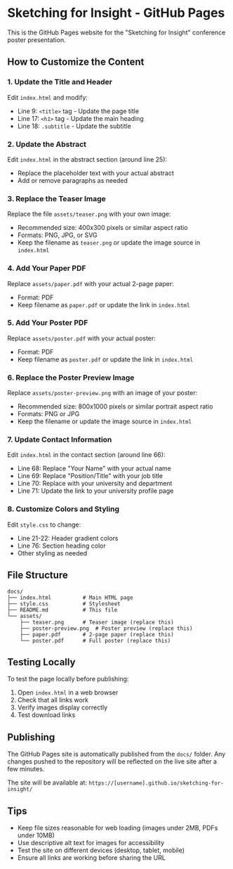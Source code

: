 # Sketching for Insight - GitHub Pages

This is the GitHub Pages website for the "Sketching for Insight" conference poster presentation.

## How to Customize the Content

### 1. Update the Title and Header
Edit `index.html` and modify:
- Line 9: `<title>` tag - Update the page title
- Line 17: `<h1>` tag - Update the main heading
- Line 18: `.subtitle` - Update the subtitle

### 2. Update the Abstract
Edit `index.html` in the abstract section (around line 25):
- Replace the placeholder text with your actual abstract
- Add or remove paragraphs as needed

### 3. Replace the Teaser Image
Replace the file `assets/teaser.png` with your own image:
- Recommended size: 400x300 pixels or similar aspect ratio
- Formats: PNG, JPG, or SVG
- Keep the filename as `teaser.png` or update the image source in `index.html`

### 4. Add Your Paper PDF
Replace `assets/paper.pdf` with your actual 2-page paper:
- Format: PDF
- Keep filename as `paper.pdf` or update the link in `index.html`

### 5. Add Your Poster PDF
Replace `assets/poster.pdf` with your actual poster:
- Format: PDF
- Keep filename as `poster.pdf` or update the link in `index.html`

### 6. Replace the Poster Preview Image
Replace `assets/poster-preview.png` with an image of your poster:
- Recommended size: 800x1000 pixels or similar portrait aspect ratio
- Formats: PNG or JPG
- Keep the filename or update the image source in `index.html`

### 7. Update Contact Information
Edit `index.html` in the contact section (around line 66):
- Line 68: Replace "Your Name" with your actual name
- Line 69: Replace "Position/Title" with your job title
- Line 70: Replace with your university and department
- Line 71: Update the link to your university profile page

### 8. Customize Colors and Styling
Edit `style.css` to change:
- Line 21-22: Header gradient colors
- Line 76: Section heading color
- Other styling as needed

## File Structure

```
docs/
├── index.html          # Main HTML page
├── style.css           # Stylesheet
├── README.md           # This file
└── assets/
    ├── teaser.png      # Teaser image (replace this)
    ├── poster-preview.png  # Poster preview (replace this)
    ├── paper.pdf       # 2-page paper (replace this)
    └── poster.pdf      # Full poster (replace this)
```

## Testing Locally

To test the page locally before publishing:
1. Open `index.html` in a web browser
2. Check that all links work
3. Verify images display correctly
4. Test download links

## Publishing

The GitHub Pages site is automatically published from the `docs/` folder. Any changes pushed to the repository will be reflected on the live site after a few minutes.

The site will be available at: `https://[username].github.io/sketching-for-insight/`

## Tips

- Keep file sizes reasonable for web loading (images under 2MB, PDFs under 10MB)
- Use descriptive alt text for images for accessibility
- Test the site on different devices (desktop, tablet, mobile)
- Ensure all links are working before sharing the URL
